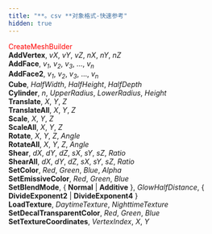 ```yaml
---
title: "**。csv **对象格式-快速参考"
hidden: true
---
```


<font color="Red">CreateMeshBuilder</font>  
**AddVertex**, *vX*, *vY*, *vZ*, *nX*, *nY*, *nZ*  
**AddFace**, *v<sub>1</sub>*, *v<sub>2</sub>*, *v<sub>3</sub>*, ..., *v<sub>n</sub>*  
**AddFace2**, *v<sub>1</sub>*, *v<sub>2</sub>*, *v<sub>3</sub>*, ..., *v<sub>n</sub>*  
**Cube**, *HalfWidth*, *HalfHeight*, *HalfDepth*  
**Cylinder**, *n*, *UpperRadius*, *LowerRadius*, *Height*  
**Translate**, *X*, *Y*, *Z*  
**TranslateAll**, *X*, *Y*, *Z*  
**Scale**, *X*, *Y*, *Z*  
**ScaleAll**, *X*, *Y*, *Z*  
**Rotate**, *X*, *Y*, *Z*, *Angle*  
**RotateAll**, *X*, *Y*, *Z*, *Angle*  
**Shear**, *dX*, *dY*, *dZ*, *sX*, *sY*, *sZ*, *Ratio*  
**ShearAll**, *dX*, *dY*, *dZ*, *sX*, *sY*, *sZ*, *Ratio*  
**SetColor**, *Red*, *Green*, *Blue*, *Alpha*  
**SetEmissiveColor**, *Red*, *Green*, *Blue*  
**SetBlendMode**, { **Normal** | **Additive** }, *GlowHalfDistance*, { **DivideExponent2** | **DivideExponent4** }  
**LoadTexture**, *DaytimeTexture*, *NighttimeTexture*  
**SetDecalTransparentColor**, *Red*, *Green*, *Blue*  
**SetTextureCoordinates**, *VertexIndex*, *X*, *Y* 
